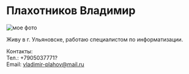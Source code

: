 # Плахотников Владимир
![мое фото](https://filin.mail.ru/pic?email=vladimir_plahov%40mail.ru&width=180&height=180&name=Владимир+Плахов&version=4&build=7&_=1694853336779.9058)

Живу в г. Ульяновске, работаю специалистом по информатизации.

Контакты:  
Тел.: +7905037771?  
Email: vladimir-plahov@mail.ru  


